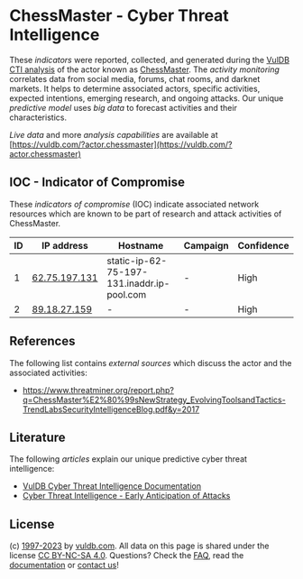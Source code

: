 # ChessMaster - Cyber Threat Intelligence

These _indicators_ were reported, collected, and generated during the [VulDB CTI analysis](https://vuldb.com/?kb.cti) of the actor known as [ChessMaster](https://vuldb.com/?actor.chessmaster). The _activity monitoring_ correlates data from social media, forums, chat rooms, and darknet markets. It helps to determine associated actors, specific activities, expected intentions, emerging research, and ongoing attacks. Our unique _predictive model_ uses _big data_ to forecast activities and their characteristics.

_Live data_ and more _analysis capabilities_ are available at [https://vuldb.com/?actor.chessmaster](https://vuldb.com/?actor.chessmaster)

## IOC - Indicator of Compromise

These _indicators of compromise_ (IOC) indicate associated network resources which are known to be part of research and attack activities of ChessMaster.

ID | IP address | Hostname | Campaign | Confidence
-- | ---------- | -------- | -------- | ----------
1 | [62.75.197.131](https://vuldb.com/?ip.62.75.197.131) | static-ip-62-75-197-131.inaddr.ip-pool.com | - | High
2 | [89.18.27.159](https://vuldb.com/?ip.89.18.27.159) | - | - | High

## References

The following list contains _external sources_ which discuss the actor and the associated activities:

* https://www.threatminer.org/report.php?q=ChessMaster%E2%80%99sNewStrategy_EvolvingToolsandTactics-TrendLabsSecurityIntelligenceBlog.pdf&y=2017

## Literature

The following _articles_ explain our unique predictive cyber threat intelligence:

* [VulDB Cyber Threat Intelligence Documentation](https://vuldb.com/?kb.cti)
* [Cyber Threat Intelligence - Early Anticipation of Attacks](https://www.scip.ch/en/?labs.20201022)

## License

(c) [1997-2023](https://vuldb.com/?kb.changelog) by [vuldb.com](https://vuldb.com/?kb.about). All data on this page is shared under the license [CC BY-NC-SA 4.0](https://creativecommons.org/licenses/by-nc-sa/4.0/). Questions? Check the [FAQ](https://vuldb.com/?kb.faq), read the [documentation](https://vuldb.com/?kb) or [contact us](https://vuldb.com/?contact)!
